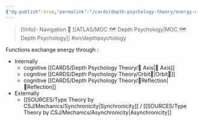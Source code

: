 ```yaml
---
{"dg-publish":true,"permalink":"/cards/depth-psychology-theory/energy-exchange/","noteIcon":"","created":"2023-01-06T17:17:39.065+01:00","updated":"2023-04-21T20:44:58.043+02:00"}
---
```


> [!Info]- Navigation 💠
> [[ATLAS/MOC 🗺️ Depth Psychology\|MOC 🗺️ Depth Psychology]] #on/depthpsychology 

Functions exchange energy through : 
- Internally
	- cognitive [[CARDS/Depth Psychology Theory/🧲 Axis\|🧲 Axis]]
	- cognitive [[CARDS/Depth Psychology Theory/Orbit💫\|Orbit💫]]
	- cognitive [[CARDS/Depth Psychology Theory/🔀Reflection\|🔀Reflection]]
- Externally 
	- [[SOURCES/Type Theory by CSJ/Mechanics/Synchronicity\|Synchronicity]] / [[SOURCES/Type Theory by CSJ/Mechanics/Asynchronicity\|Asynchronicity]]
